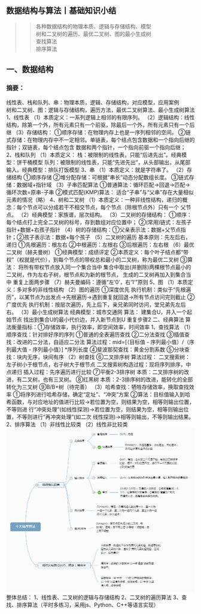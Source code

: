 数据结构与算法丨基础知识小结
-------------------------
>> 各种数据结构的物理本质、逻辑与存储结构、模型<br>
树和二叉树的遍历、最优二叉树、图的最小生成树<br>
查找算法<br>
排序算法<br>

## 一、数据结构
### 摘要：
线性表、栈和队列、串：物理本质，逻辑、存储结构，对应模型，应用案例<br>
树和二叉树、图：逻辑与存储结构，遍历方法，最优二叉树算法、最小生成树算法<br>
1、线性表
（1）本质定义：一系列逻辑上相邻的有限序列。
（2）逻辑结构：线性结构，除第一个外，所有元素只有一个前驱，除最后一个外，所有元素只有一个后继
（3）存储结构：
     ①顺序存储：在物理内存上也是一序列相邻的空间。
     ②链式存储：在物理内存中不一定相邻。单链表，每个结点包含数据和一个指向后继的指针；双链表，每个结点包含                         数据和两个指针，一个指向前驱一个指向后继；
2、栈和队列
（1）本质定义：
       栈：被限制的线性表，只能“后进先出”。经典模型：饼干桶模型
      队列：被限制的线性表，只能“先进先出”，从头部输出，从尾部输入。经典模型：排队打饭模型
3、串
（1）本质定义：就是字符串了。
（2）存储结构
       ①顺序存储
       ②堆分配存储：可根据“串长”动态分配数组长度。
       ③链式存储：数据域+指针域
（3）子串匹配算法
       ①普通算法：循环匹配→回退→匹配→循环次数=原串-子串
       ②模式匹配(KMP)算法：
          适合“子串”与“父串”存在大量相似元素的情况（略）
4、树和二叉树
（1）本质定义：一种非线性结构，递归的概念：每个节点可以分成若干不相交节点，每个节点（除根节点外）只有一个                        父节点。
（2）经典模型：家族谱，层次结构。
（3）二叉树的存储结构：
        ①顺序：每个结点打上完全二叉树的标号，存到数组对应位置中；
        ②(常用)链式：左孩子指针+数据+右孩子指针
（4）树的存储结构：①父亲表示法：数据+父节点指针；②孩子表示法：数据+每个孩子
（5）二叉树的遍历
基本原则：先左后右，递归
①先根遍历：根左右
②中根遍历：左根右
③后根遍历：左右根
（6）最优二叉树（赫夫曼树）
     ①经典模型：成绩评定
     ②本质定义：每个叶子结点都“带权”（权就是代价），到每个节点的带权总和最小的二叉树，称为最优二叉树
     ③算法：
将所有带权节点放入同一个集合当中
集合中取出(并删除)两棵根节点最小的二叉树，作为左右子树，根节点和为新的根节点，
生成的二叉树再加入到集合当中
重复上面两步骤
（7）赫夫曼编码：遵循“左‘0’，右‘1’”原则
5、图
（1）本质定义：多对多的非线性结构
（2）图的遍历
     ①深度优先
        执行机制：类似于“先根遍历”，以某节点为出发点→先根遍历→遇到重复就回退→所有节点访问完则截止
     ②广度优先
        执行机制：按层次遍历，先上后下，亲兄弟同时访问，堂兄弟先左后右。
（3）最小生成树算法
    经典模型：城市交通网
    算法：
建集合U，并入一个起始节点
找出到集合U的最小代价边，并入新节点到U
重复步骤2
二、经典算法
    算法衡量指标：①存储效率，执行效率，即空间效率，时间效率
1、查找算法
（1）顺序查找：针对排好序的序列
    ①普通的全表遍历查找
    ②二分法查找
    ③插值查找：改进的二分法，自适应二分法
       算法过程：mid=[（目标值 - 序列最小值）/（序列最大值 - 序列最小值）] *序列长度
    ④斐波那契查找：黄金分割系数
    ⑤分块查找：块内无序，块间有序
（2）树查找
    ⑥二叉排序树
       算法过程：
二叉搜索树：左子树小于根节点，右子树大于根节点
二叉搜索树构造过程：现将序列排序，中点递归
插入过程：先序遍历进行比较
    ⑦平衡2-3排序树
        本质：二叉排序树的改进，有二叉树，也有三叉树。
    ⑧红黑树
       本质：2-3排序树的改进，能转化的全部转化为三叉树
    ⑨B/B+树（待完善）
（3）哈希查找：牺牲存储效率，换取查找效率
    ①将序列进行哈希存储，确定“定址”、“冲突”方案
    ②算法：目标值输入到哈希函数，与对应地址的值进行比较→若位置为空，则结果为空，相等则输出位置，不等则进                  行“冲突处理”(如线性探测)→若位置为空，则结果为空，相等则输出位置，不等则进行“再冲突处理”(如二次                   线性探测)→相等则输出，不等则输出结果。
2、排序算法
（1）非线性比较类
（2）线性非比较类
![image](https://github.com/Liquan-gdut/data-structure/blob/master/%E5%8D%81%E5%A4%A7%E6%8E%92%E5%BA%8F%E7%AE%97%E6%B3%95.png)
整体总结：
1、线性表、二叉树的逻辑与存储结构
2、二叉树的遍历算法
3、查找、排序算法（平时多练习，采用js、Python、C++等语言实现）
